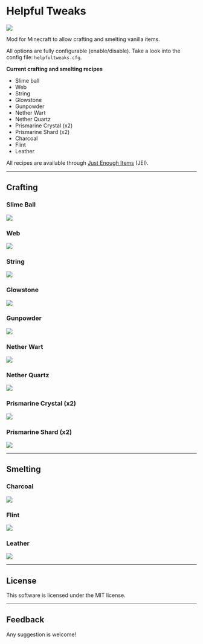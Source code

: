 # Helpful Tweaks

![](doc/assets/logo.png)

Mod for Minecraft to allow crafting and smelting vanilla items.

All options are fully configurable (enable/disable). Take a look into the config file: `helpfultweaks.cfg`.

**Current crafting and smelting recipes**

+ Slime ball
+ Web
+ String
+ Glowstone
+ Gunpowder
+ Nether Wart
+ Nether Quartz
+ Prismarine Crystal (x2)
+ Prismarine Shard (x2)
+ Charcoal
+ Flint
+ Leather

All recipes are available through [Just Enough Items](https://minecraft.curseforge.com/projects/just-enough-items-jei) (JEI).

---

## Crafting

### Slime Ball

![](doc/img/slimeball_recipe.jpg)

### Web

![](doc/img/web_recipe.jpg)

### String

![](doc/img/string_recipe.jpg)

### Glowstone

![](doc/img/glowstone_recipe.jpg)

### Gunpowder

![](doc/img/gunpowder_recipe.jpg)

### Nether Wart

![](doc/img/netherwart_recipe.jpg)

### Nether Quartz

![](doc/img/netherquartz_recipe.jpg)

### Prismarine Crystal (x2)

![](doc/img/prismarinecrystal_recipe.jpg)

### Prismarine Shard (x2)

![](doc/img/prismarineshard_recipe.jpg)

---

## Smelting

### Charcoal

![](doc/img/charcoal_recipe.jpg)

### Flint

![](doc/img/flint_recipe.jpg)

### Leather

![](doc/img/leather_recipe.jpg)

---

## License

This software is licensed under the MIT license.

---

## Feedback

Any suggestion is welcome!

